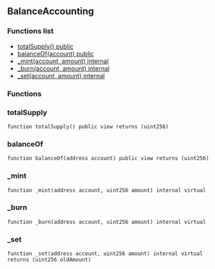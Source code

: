 
## BalanceAccounting

### Functions list
- [totalSupply() public](#totalsupply)
- [balanceOf(account) public](#balanceof)
- [_mint(account, amount) internal](#_mint)
- [_burn(account, amount) internal](#_burn)
- [_set(account, amount) internal](#_set)

### Functions
### totalSupply

```solidity
function totalSupply() public view returns (uint256)
```

### balanceOf

```solidity
function balanceOf(address account) public view returns (uint256)
```

### _mint

```solidity
function _mint(address account, uint256 amount) internal virtual
```

### _burn

```solidity
function _burn(address account, uint256 amount) internal virtual
```

### _set

```solidity
function _set(address account, uint256 amount) internal virtual returns (uint256 oldAmount)
```

